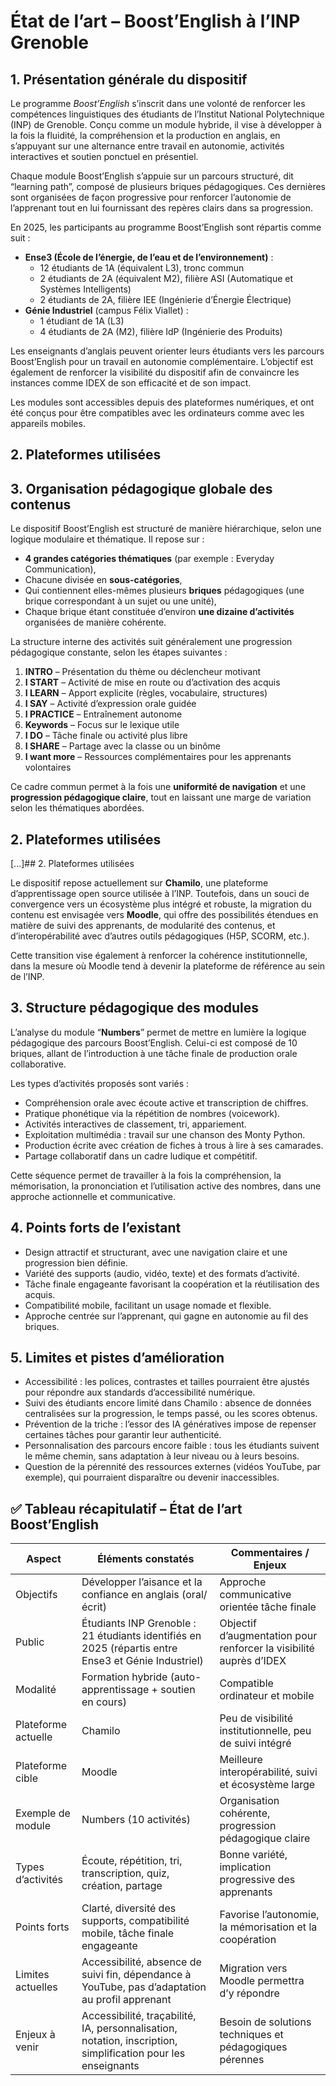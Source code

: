 # État de l’art – Boost’English à l’INP Grenoble

## 1. Présentation générale du dispositif

Le programme *Boost’English* s’inscrit dans une volonté de renforcer les compétences linguistiques des étudiants de l’Institut National Polytechnique (INP) de Grenoble. Conçu comme un module hybride, il vise à développer à la fois la fluidité, la compréhension et la production en anglais, en s’appuyant sur une alternance entre travail en autonomie, activités interactives et soutien ponctuel en présentiel.

Chaque module Boost’English s’appuie sur un parcours structuré, dit “learning path”, composé de plusieurs briques pédagogiques. Ces dernières sont organisées de façon progressive pour renforcer l’autonomie de l’apprenant tout en lui fournissant des repères clairs dans sa progression.

En 2025, les participants au programme Boost’English sont répartis comme suit :
- **Ense3 (École de l’énergie, de l’eau et de l’environnement)** :
  - 12 étudiants de 1A (équivalent L3), tronc commun
  - 2 étudiants de 2A (équivalent M2), filière ASI (Automatique et Systèmes Intelligents)
  - 2 étudiants de 2A, filière IEE (Ingénierie d’Énergie Électrique)
- **Génie Industriel** (campus Félix Viallet) :
  - 1 étudiant de 1A (L3)
  - 4 étudiants de 2A (M2), filière IdP (Ingénierie des Produits)

Les enseignants d’anglais peuvent orienter leurs étudiants vers les parcours Boost’English pour un travail en autonomie complémentaire. L’objectif est également de renforcer la visibilité du dispositif afin de convaincre les instances comme IDEX de son efficacité et de son impact.

Les modules sont accessibles depuis des plateformes numériques, et ont été conçus pour être compatibles avec les ordinateurs comme avec les appareils mobiles.

## 2. Plateformes utilisées

## 3. Organisation pédagogique globale des contenus

Le dispositif Boost’English est structuré de manière hiérarchique, selon une logique modulaire et thématique. Il repose sur :

- **4 grandes catégories thématiques** (par exemple : Everyday Communication),
- Chacune divisée en **sous-catégories**,
- Qui contiennent elles-mêmes plusieurs **briques** pédagogiques (une brique correspondant à un sujet ou une unité),
- Chaque brique étant constituée d’environ **une dizaine d’activités** organisées de manière cohérente.

La structure interne des activités suit généralement une progression pédagogique constante, selon les étapes suivantes :

1. **INTRO** – Présentation du thème ou déclencheur motivant
2. **I START** – Activité de mise en route ou d’activation des acquis
3. **I LEARN** – Apport explicite (règles, vocabulaire, structures)
4. **I SAY** – Activité d’expression orale guidée
5. **I PRACTICE** – Entraînement autonome
6. **Keywords** – Focus sur le lexique utile
7. **I DO** – Tâche finale ou activité plus libre
8. **I SHARE** – Partage avec la classe ou un binôme
9. **I want more** – Ressources complémentaires pour les apprenants volontaires

Ce cadre commun permet à la fois une **uniformité de navigation** et une **progression pédagogique claire**, tout en laissant une marge de variation selon les thématiques abordées.
## 2. Plateformes utilisées
[...]## 2. Plateformes utilisées

Le dispositif repose actuellement sur **Chamilo**, une plateforme d’apprentissage open source utilisée à l’INP. Toutefois, dans un souci de convergence vers un écosystème plus intégré et robuste, la migration du contenu est envisagée vers **Moodle**, qui offre des possibilités étendues en matière de suivi des apprenants, de modularité des contenus, et d’interopérabilité avec d’autres outils pédagogiques (H5P, SCORM, etc.).

Cette transition vise également à renforcer la cohérence institutionnelle, dans la mesure où Moodle tend à devenir la plateforme de référence au sein de l’INP.

## 3. Structure pédagogique des modules

L’analyse du module “**Numbers**” permet de mettre en lumière la logique pédagogique des parcours Boost’English. Celui-ci est composé de 10 briques, allant de l’introduction à une tâche finale de production orale collaborative.

Les types d’activités proposés sont variés :
- Compréhension orale avec écoute active et transcription de chiffres.
- Pratique phonétique via la répétition de nombres (voicework).
- Activités interactives de classement, tri, appariement.
- Exploitation multimédia : travail sur une chanson des Monty Python.
- Production écrite avec création de fiches à trous à lire à ses camarades.
- Partage collaboratif dans un cadre ludique et compétitif.

Cette séquence permet de travailler à la fois la compréhension, la mémorisation, la prononciation et l’utilisation active des nombres, dans une approche actionnelle et communicative.

## 4. Points forts de l’existant

- Design attractif et structurant, avec une navigation claire et une progression bien définie.
- Variété des supports (audio, vidéo, texte) et des formats d’activité.
- Tâche finale engageante favorisant la coopération et la réutilisation des acquis.
- Compatibilité mobile, facilitant un usage nomade et flexible.
- Approche centrée sur l’apprenant, qui gagne en autonomie au fil des briques.

## 5. Limites et pistes d’amélioration

- Accessibilité : les polices, contrastes et tailles pourraient être ajustés pour répondre aux standards d’accessibilité numérique.
- Suivi des étudiants encore limité dans Chamilo : absence de données centralisées sur la progression, le temps passé, ou les scores obtenus.
- Prévention de la triche : l’essor des IA génératives impose de repenser certaines tâches pour garantir leur authenticité.
- Personnalisation des parcours encore faible : tous les étudiants suivent le même chemin, sans adaptation à leur niveau ou à leurs besoins.
- Question de la pérennité des ressources externes (vidéos YouTube, par exemple), qui pourraient disparaître ou devenir inaccessibles.


## ✅ Tableau récapitulatif – État de l’art Boost’English

| Aspect | Éléments constatés | Commentaires / Enjeux |
|--------|--------------------|------------------------|
| Objectifs | Développer l’aisance et la confiance en anglais (oral/écrit) | Approche communicative orientée tâche finale |
| Public | Étudiants INP Grenoble : 21 étudiants identifiés en 2025 (répartis entre Ense3 et Génie Industriel) | Objectif d’augmentation pour renforcer la visibilité auprès d’IDEX |
| Modalité | Formation hybride (auto-apprentissage + soutien en cours) | Compatible ordinateur et mobile |
| Plateforme actuelle | Chamilo | Peu de visibilité institutionnelle, peu de suivi intégré |
| Plateforme cible | Moodle | Meilleure interopérabilité, suivi et écosystème large |
| Exemple de module | Numbers (10 activités) | Organisation cohérente, progression pédagogique claire |
| Types d’activités | Écoute, répétition, tri, transcription, quiz, création, partage | Bonne variété, implication progressive des apprenants |
| Points forts | Clarté, diversité des supports, compatibilité mobile, tâche finale engageante | Favorise l’autonomie, la mémorisation et la coopération |
| Limites actuelles | Accessibilité, absence de suivi fin, dépendance à YouTube, pas d’adaptation au profil apprenant | Migration vers Moodle permettra d’y répondre |
| Enjeux à venir | Accessibilité, traçabilité, IA, personnalisation, notation, inscription, simplification pour les enseignants | Besoin de solutions techniques et pédagogiques pérennes |
